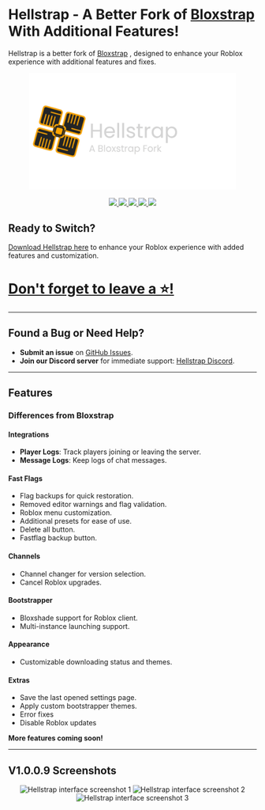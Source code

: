 # Hellstrap - A Better Fork of [Bloxstrap](https://github.com/bloxstraplabs/bloxstrap) With Additional Features!

Hellstrap is a better fork of [Bloxstrap](https://github.com/bloxstraplabs/bloxstrap) , designed to enhance your Roblox experience with additional features and fixes.

<p align="center">
   <img src="https://github.com/midaskira/Hellstrap/raw/main/Images/Hellstrap-full-light.png" width="420" alt="Hellstrap Light Mode">
</p>

<div align="center">
  <a href="https://github.com/midaskira/Hellstrap/blob/main/LICENSE">
    <img src="https://img.shields.io/github/license/midaskira/Hellstrap?style=flat-square" />
  </a>
  <a href="https://github.com/midaskira/Hellstrap/releases">
    <img src="https://img.shields.io/github/downloads/midaskira/Hellstrap/latest/total?color=981bfe&style=flat-square" />
  </a>
  <a href="https://github.com/midaskira/Hellstrap/releases/latest">
    <img src="https://img.shields.io/github/v/release/midaskira/Hellstrap?color=7a39fb&style=flat-square" />
  </a>
  <a href="https://discord.gg/UuxcfqPNnA">
    <img src="https://img.shields.io/discord/1333479052853383199?logo=discord&logoColor=white&label=Discord&color=4d3dff&style=flat-square" />
  </a>
  <img src="https://img.shields.io/github/stars/midaskira/Hellstrap?color=dd9900&style=flat-square" />
</div>

## Ready to Switch?
[Download Hellstrap here](https://github.com/midaskira/Hellstrap/releases) to enhance your Roblox experience with added features and customization.
# [Don't forget to leave a ⭐!](https://github.com/midaskira/Hellstrap)

---

## Found a Bug or Need Help?
- **Submit an issue** on [GitHub Issues](https://github.com/midaskira/Hellstrap/issues).
- **Join our Discord server** for immediate support: [Hellstrap Discord](https://discord.gg/UuxcfqPNnA).

---

## Features

### Differences from Bloxstrap

#### **Integrations**
- **Player Logs**: Track players joining or leaving the server.
- **Message Logs**: Keep logs of chat messages.

#### **Fast Flags**
- Flag backups for quick restoration.
- Removed editor warnings and flag validation.
- Roblox menu customization.
- Additional presets for ease of use.
- Delete all button.
- Fastflag backup button.

#### **Channels**
- Channel changer for version selection.
- Cancel Roblox upgrades.

#### **Bootstrapper**
- Bloxshade support for Roblox client.
- Multi-instance launching support.

#### **Appearance**
- Customizable downloading status and themes.

#### **Extras**
- Save the last opened settings page.
- Apply custom bootstrapper themes.
- Error fixes
- Disable Roblox updates

**More features coming soon!**

---

## V1.0.0.9 Screenshots
<p align="center">
    <img src="https://i.imgur.com/5lMtLOW.png" alt="Hellstrap interface screenshot 1">
    <img src="https://i.imgur.com/cFBmtfO.png" alt="Hellstrap interface screenshot 2">
    <img src="https://i.imgur.com/xYTZU7x.png" alt="Hellstrap interface screenshot 3">
</p>
